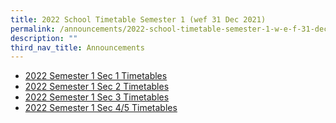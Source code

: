 ```yaml
---
title: 2022 School Timetable Semester 1 (wef 31 Dec 2021)
permalink: /announcements/2022-school-timetable-semester-1-w-e-f-31-dec-2021/
description: ""
third_nav_title: Announcements
---
```


* [2022 Semester 1 Sec 1 Timetables](/files/Sec%201s%20Classes%20Timetables_29%20Dec%202021.pdf)
* [2022 Semester 1 Sec 2 Timetables](/files/Sec%202s%20Classes%20Timetables_31%20Dec%202021.pdf)
* [2022 Semester 1 Sec 3 Timetables](/files/Sec%203s%20Classes%20Timetables_31%20Dec%202021.pdf)
* [2022 Semester 1 Sec 4/5 Timetables](/files/Sec%204s_5s%20Classes%20Timetables_31%20Dec%202021.pdf)